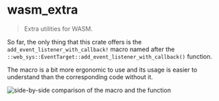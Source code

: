 # wasm_extra

> Extra utilities for WASM.

So far, the only thing that this crate offers is the `add_event_listener_with_callback!`
macro named after the `::web_sys::EventTarget::add_event_listener_with_callback()` function.

The macro is a bit more ergonomic to use and its usage is easier to understand than
the corresponding code without it.

![side-by-side comparison of the macro and the function](https://i.imgur.com/Bjy4bcV.png)
